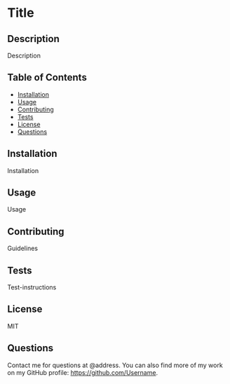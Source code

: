 
# Title

## Description
Description

## Table of Contents
* [Installation](#installation)
* [Usage](#usage)
* [Contributing](#contributing)
* [Tests](#tests)
* [License](#license)
* [Questions](#questions)

## Installation
Installation

## Usage
Usage

## Contributing
Guidelines

## Tests
Test-instructions

## License
MIT

## Questions
Contact me for questions at @address. You can also find more of my work on my GitHub profile: https://github.com/Username.
